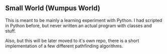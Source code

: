 ## Small World (Wumpus World)

This is meant to be mainly a learning experiment with Python. I had scripted in Python before, but never written an actual program with classes and stuff.


Also, but this will be later moved to it's own repo, there is a short implementation of a few different pathfinding algorithms.
